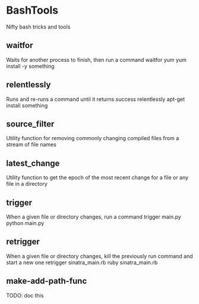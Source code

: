 BashTools
=========

Nifty bash tricks and tools

waitfor
---
Waits for another process to finish, then run a command
    waitfor yum yum install -y something

relentlessly
---
Runs and re-runs a command until it returns success
    relentlessly apt-get install something

source\_filter
---
Utility function for removing commonly changing compiled files from a stream of file names
    

latest\_change
---
Utility function to get the epoch of the most recent change for a file or any file in a directory

trigger
---
When a given file or directory changes, run a command
    trigger main.py python main.py

retrigger
---
When a given file or directory changes, kill the previously run command and start a new one
    retrigger sinatra_main.rb ruby sinatra_main.rb

make-add-path-func
---
TODO: doc this

